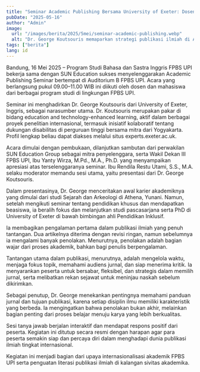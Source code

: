 ```yaml
---
title: "Seminar Academic Publishing Bersama University of Exeter: Dosen dan Mahasiswa FPBS UPI Antusias Pelajari Strategi Publikasi Ilmiah"
pubDate: "2025-05-16"
author: "Admin"
image:
  url: "/images/berita/2025/5mei/seminar-academic-publishing.webp"
  alt: "Dr. George Koutsouris memaparkan strategi publikasi ilmiah di Auditorium B FPBS UPI"
tags: ["berita"]
lang: id
---
```


Bandung, 16 Mei 2025 – Program Studi Bahasa dan Sastra Inggris FPBS UPI bekerja sama dengan SUN Education sukses menyelenggarakan Academic Publishing Seminar bertempat di Auditorium B FPBS UPI. Acara yang berlangsung pukul 09.00–11.00 WIB ini diikuti oleh dosen dan mahasiswa dari berbagai program studi di lingkungan FPBS UPI.

Seminar ini menghadirkan Dr. George Koutsouris dari University of Exeter, Inggris, sebagai narasumber utama. Dr. Koutsouris merupakan pakar di bidang education and technology-enhanced learning, aktif dalam berbagai proyek penelitian internasional, termasuk inisiatif kolaboratif tentang dukungan disabilitas di perguruan tinggi bersama mitra dari Yogyakarta. Profil lengkap beliau dapat diakses melalui situs experts.exeter.ac.uk.

Acara dimulai dengan pembukaan, dilanjutkan sambutan dari perwakilan SUN Education Group sebagai mitra penyelenggara, serta Wakil Dekan III FPBS UPI, Ibu Yanty Wirza, M.Pd., M.A., Ph.D. yang menyampaikan apresiasi atas terselenggaranya seminar. Ibu Rendila Restu Utami, S.S., M.A. selaku moderator memandu sesi utama, yaitu presentasi dari Dr. George Koutsouris.

Dalam presentasinya, Dr. George menceritakan awal karier akademiknya yang dimulai dari studi Sejarah dan Arkeologi di Athena, Yunani. Namun, setelah mengikuti seminar tentang pendidikan khusus dan mendapatkan beasiswa, ia beralih fokus dan melanjutkan studi pascasarjana serta PhD di University of Exeter di bawah bimbingan ahli Pendidikan Inklusif.

Ia membagikan pengalaman pertama dalam publikasi ilmiah yang penuh tantangan. Dua artikelnya diterima dengan revisi ringan, namun sebelumnya ia mengalami banyak penolakan. Menurutnya, penolakan adalah bagian wajar dari proses akademik, bahkan bagi penulis berpengalaman.

Tantangan utama dalam publikasi, menurutnya, adalah mengelola waktu, menjaga fokus topik, memahami audiens jurnal, dan siap menerima kritik. Ia menyarankan peserta untuk bersabar, fleksibel, dan strategis dalam memilih jurnal, serta melibatkan rekan sejawat untuk meninjau naskah sebelum dikirimkan.

Sebagai penutup, Dr. George menekankan pentingnya memahami panduan jurnal dan tujuan publikasi, karena setiap disiplin ilmu memiliki karakteristik yang berbeda. Ia mengingatkan bahwa penolakan bukan akhir, melainkan bagian penting dari proses belajar menuju karya yang lebih berkualitas.

Sesi tanya jawab berjalan interaktif dan mendapat respons positif dari peserta. Kegiatan ini ditutup secara resmi dengan harapan agar para peserta semakin siap dan percaya diri dalam menghadapi dunia publikasi ilmiah tingkat internasional.

Kegiatan ini menjadi bagian dari upaya internasionalisasi akademik FPBS UPI serta penguatan literasi publikasi ilmiah di kalangan sivitas akademika.  

